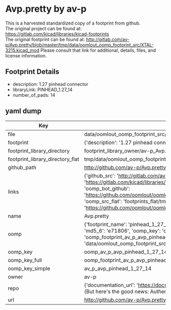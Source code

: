 # Avp.pretty by av-p  
This is a harvested standardized copy of a footprint from github.  
The original project can be found at:  
https://gitlab.com/kicad/libraries/kicad-footprints  
The original footprint can be found at:
http://gitlab.com/av-p/Avp.pretty/blob/master/tmp/data/oomlout_oomp_footprint_src/XTAL-3215.kicad_mod
Please consult that link for additional, details, files, and license information.  
## Footprint Details
* description: 1.27 pinhead connector  
* libraryLink: PINHEAD_1.27_14  
* number_of_pads: 14  
## yaml dump  
| Key | Value |  
| --- | --- |  
| file | data/oomlout_oomp_footprint_src/Avp.pretty/PINHEAD_1.27_14.kicad_mod |  
| footprint | {'description': '1.27 pinhead connector', 'libraryLink': 'PINHEAD_1.27_14', 'number_of_pads': 14} |  
| footprint_library_directory | footprint_library_owner/av-p_Avp.pretty |  
| footprint_library_directory_flat | tmp/data/oomlout_oomp_footprint_src/footprints_flat/av_p_avp_pinhead_1_27_14/working |  
| github_path | http://github.com/av-p/Avp.pretty/blob/master/tmp/data/oomlout_oomp_footprint_src/PINHEAD_1.27_14.kicad_mod |  
| links | {'github_src': 'http://gitlab.com/av-p/Avp.pretty/blob/master/tmp/data/oomlout_oomp_footprint_src/XTAL-3215.kicad_mod', 'github_src_repo': 'https://gitlab.com/kicad/libraries/kicad-footprints', 'oomp_bot': 'tmp/data/oomlout_oomp_footprint_src/footprints/av_p_avp_pinhead_1_27_14/working', 'oomp_bot_github': 'https://github.com/oomlout/oomlout_oomp_footprint_bot/tree/main/tmp/data/oomlout_oomp_footprint_src/footprints/av_p_avp_pinhead_1_27_14/working', 'oomp_src_flat': 'footprints_flat/tmp/data/oomlout_oomp_footprint_src/footprints_flat/av_p_avp_pinhead_1_27_14/working', 'oomp_src_flat_github': 'https://github.com/oomlout/oomlout_oomp_footprint_src/tree/main/tmp/data/oomlout_oomp_footprint_src/footprints_flat/av_p_avp_pinhead_1_27_14/working'} |  
| name | Avp.pretty |  
| oomp | {'footprint_name': 'pinhead_1_27_14', 'library_name': 'avp', 'md5': 'e718069e2b60458e9fc690cdf8b2e3dc', 'md5_10': 'e718069e2b', 'md5_5': 'e7180', 'md5_6': 'e71806', 'oomp_key': 'oomp_av_p_avp_pinhead_1_27_14', 'oomp_key_extra': 'oomp_footprint_av_p_avp_pinhead_1_27_14', 'oomp_key_full': 'oomp_footprint_av_p_avp_pinhead_1_27_14_e71806', 'oomp_key_simple': 'av_p_avp_pinhead_1_27_14', 'original_filename': 'data/oomlout_oomp_footprint_src/Avp.pretty/PINHEAD_1.27_14.kicad_mod', 'owner_name': 'av_p'} |  
| oomp_key | oomp_av_p_avp_pinhead_1_27_14 |  
| oomp_key_full | oomp_footprint_av_p_avp_pinhead_1_27_14 |  
| oomp_key_simple | av_p_avp_pinhead_1_27_14 |  
| owner | av-p |  
| repo | {'documentation_url': 'https://docs.github.com/rest/overview/resources-in-the-rest-api#rate-limiting', 'message': "API rate limit exceeded for 84.66.142.224. (But here's the good news: Authenticated requests get a higher rate limit. Check out the documentation for more details.)"} |  
| url | http://github.com/av-p/Avp.pretty |  

